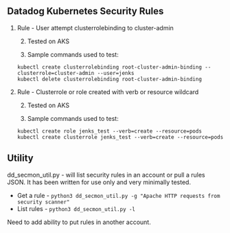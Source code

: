 Datadog Kubernetes Security Rules
--


1) Rule - User attempt clusterrolebinding to cluster-admin

    2) Tested on AKS

    3) Sample commands used to test:

    `kubectl create clusterrolebinding root-cluster-admin-binding --clusterrole=cluster-admin --user=jenks`  
    `kubectl delete clusterrolebinding root-cluster-admin-binding`

2) Rule - Clusterrole or role created with verb or resource wildcard  
  
    2) Tested on AKS  
    
    3) Sample commands used to test:
    
    `kubectl create role jenks_test --verb=create --resource=pods`  
    `kubectl create clusterrole jenks_test --verb=create --resource=pods`  

Utility
--

dd_secmon_util.py - will list security rules in an account or pull a rules JSON.  It has been written for use
only and very minimally tested.  

* Get a rule - `python3 dd_secmon_util.py -g "Apache HTTP requests from security scanner"`  
* List rules - `python3 dd_secmon_util.py -l`  

Need to add ability to put rules in another account.  
